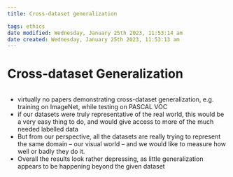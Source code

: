 ```yaml
---
title: Cross-dataset generalization

tags: ethics 
date modified: Wednesday, January 25th 2023, 11:53:14 am
date created: Wednesday, January 25th 2023, 11:53:13 am
---
```


# Cross-dataset Generalization
```toc
```

- virtually no papers demonstrating cross-dataset generalization, e.g. training on ImageNet, while testing on PASCAL VOC
- if our datasets were truly representative of the real world, this would be a very easy thing to do, and would give access to more of the much needed labelled data
- But from our perspective, all the datasets are really trying to represent the same domain – our visual world – and we would like to measure how well or badly they do it.
- Overall the results look rather depressing, as little generalization appears to be happening beyond the given dataset



